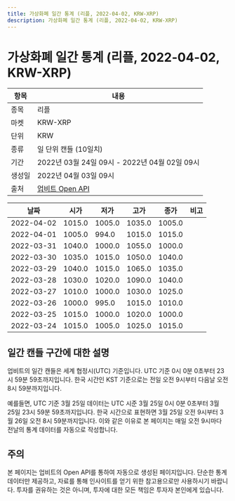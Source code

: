 ```yaml
---
title: 가상화폐 일간 통계 (리플, 2022-04-02, KRW-XRP)
description: 가상화폐 일간 통계 (리플, 2022-04-02, KRW-XRP)
---
```



가상화폐 일간 통계 (리플, 2022-04-02, KRW-XRP)
===

|항목|내용|
|--|--|
|종목|리플|
|마켓|KRW-XRP|
|단위|KRW|
|종류|일 단위 캔들 (10일치)|
|기간|2022년 03월 24일 09시 - 2022년 04월 02일 09시|
|생성일|2022년 04월 03일 09시|
|출처|[업비트 Open API](https://docs.upbit.com)|


|날짜|시가|저가|고가|종가|비고|
|--|--|--|--|--|--|
|2022-04-02|1015.0|1005.0|1035.0|1005.0|    |
|2022-04-01|1005.0|994.0|1015.0|1015.0|    |
|2022-03-31|1040.0|1000.0|1055.0|1000.0|    |
|2022-03-30|1035.0|1015.0|1050.0|1040.0|    |
|2022-03-29|1040.0|1015.0|1065.0|1035.0|    |
|2022-03-28|1030.0|1020.0|1090.0|1040.0|    |
|2022-03-27|1010.0|1000.0|1030.0|1025.0|    |
|2022-03-26|1000.0|995.0|1015.0|1010.0|    |
|2022-03-25|1015.0|1000.0|1020.0|1000.0|    |
|2022-03-24|1015.0|1005.0|1025.0|1015.0|    |


일간 캔들 구간에 대한 설명
---


업비트의 일간 캔들은 세계 협정시(UTC) 기준입니다. 
UTC 기준 0시 0분 0초부터 23시 59분 59초까지입니다. 
한국 시간인 KST 기준으로는 전일 오전 9시부터 다음날 오전 8시 59분까지입니다. 


예를들면, UTC 기준 3월 25일 데이터는 UTC 시준 3월 25일 0시 0분 0초부터 3월 25일 23시 59분 59초까지입니다. 
한국 시간으로 표현하면 3월 25일 오전 9시부터 3월 26일 오전 8시 59분까지입니다. 
이와 같은 이유로 본 페이지는 매일 오전 9시마다 전날의 통계 데이터를 자동으로 작성합니다. 


주의
---


본 페이지는 업비트의 Open API를 통하여 자동으로 생성된 페이지입니다. 
단순한 통계 데이터만 제공하고, 자료를 통해 인사이트를 얻기 위한 참고용으로만 사용하시기 바랍니다. 
투자를 권유하는 것은 아니며, 투자에 대한 모든 책임은 투자자 본인에게 있습니다. 
